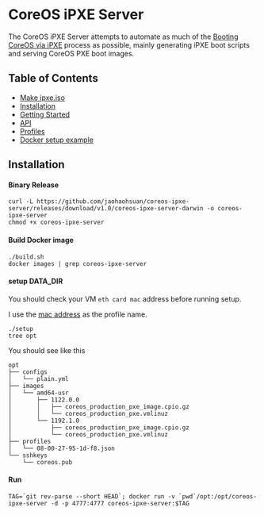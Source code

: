 # CoreOS iPXE Server

The CoreOS iPXE Server attempts to automate as much of the [Booting CoreOS via iPXE](https://coreos.com/docs/running-coreos/bare-metal/booting-with-ipxe/) process as possible, mainly generating iPXE boot scripts and serving CoreOS PXE boot images.

## Table of Contents

- [Make ipxe.iso](ipxe/README.md)
- [Installation](#installation)
- [Getting Started](docs/getting_started.md)
- [API](docs/api.md)
- [Profiles](docs/profiles.md)
- [Docker setup example](docs/docker.md)

## Installation

#### Binary Release

```
curl -L https://github.com/jaohaohsuan/coreos-ipxe-server/releases/download/v1.0/coreos-ipxe-server-darwin -o coreos-ipxe-server
chmod +x coreos-ipxe-server
```

#### Build Docker image

```
./build.sh
docker images | grep coreos-ipxe-server
```
#### setup DATA_DIR
You should check your VM `eth card mac` address before running setup.

I use the [mac address](ipxe/scripts/coreos-macd.ipxe#L5) as the profile name.
```
./setup
tree opt
```
You should see like this
```
opt
├── configs
│   └── plain.yml
├── images
│   └── amd64-usr
│       ├── 1122.0.0
│       │   ├── coreos_production_pxe_image.cpio.gz
│       │   └── coreos_production_pxe.vmlinuz
│       └── 1192.1.0
│           ├── coreos_production_pxe_image.cpio.gz
│           └── coreos_production_pxe.vmlinuz
├── profiles
│   └── 08-00-27-95-1d-f8.json
└── sshkeys
    └── coreos.pub
```

#### Run

```
TAG=`git rev-parse --short HEAD`; docker run -v `pwd`/opt:/opt/coreos-ipxe-server -d -p 4777:4777 coreos-ipxe-server:$TAG
```
